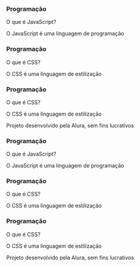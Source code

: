 <!DOCTYPE html>
<html lang="pt-br">
<head>
    <meta charset="UTF-8">
    <meta name="viewport" content="width=device-width, initial-scale=1.0">
    <link rel="stylesheet" href="assets/style.css">
    <title>Flashcard</title>
</head>
<body>
    <main>
        <section id="container">
            <article class="cartao">
                <div class="cartao__conteudo">
                    <h3>Programação</h3>
                    <div class="cartao__conteudo__pergunta">
                        <p>O que é JavaScript?</p>
                    </div>
                    <div class="cartao__conteudo__resposta">
                        <p>O JavaScript é uma linguagem de programação</p>
                    </div>
                </div>
            </article>
            <article class="cartao">
                <div class="cartao__conteudo">
                    <h3>Programação</h3>
                    <div class="cartao__conteudo__pergunta">
                        <p>O que é CSS?</p>
                    </div>
                    <div class="cartao__conteudo__resposta">
                    <p>O CSS é uma linguagem de estilização</p>
                    </div>
                </div>
            </article>
            <article class="cartao">
                <div class="cartao__conteudo">
                    <h3>Programação</h3>
                    <div class="cartao__conteudo__pergunta">
                        <p>O que é CSS?</p>
                    </div>
                    <div class="cartao__conteudo__resposta">
                    <p>O CSS é uma linguagem de estilização</p>
                    </div>
                </div>
            </article>
        </section>
    </main>
    <footer>
        <p>Projeto desenvolvido pela Alura, sem fins lucrativos</p>
    </footer>
</body>
</html><!DOCTYPE html>
<html lang="pt-br">
<head>
    <meta charset="UTF-8">
    <meta name="viewport" content="width=device-width, initial-scale=1.0">
    <link rel="stylesheet" href="assets/style.css">
    <title>Flashcard</title>
</head>
<body>
    <main>
        <section id="container">
            <article class="cartao">
                <div class="cartao__conteudo">
                    <h3>Programação</h3>
                    <div class="cartao__conteudo__pergunta">
                        <p>O que é JavaScript?</p>
                    </div>
                    <div class="cartao__conteudo__resposta">
                        <p>O JavaScript é uma linguagem de programação</p>
                    </div>
                </div>
            </article>
            <article class="cartao">
                <div class="cartao__conteudo">
                    <h3>Programação</h3>
                    <div class="cartao__conteudo__pergunta">
                        <p>O que é CSS?</p>
                    </div>
                    <div class="cartao__conteudo__resposta">
                    <p>O CSS é uma linguagem de estilização</p>
                    </div>
                </div>
            </article>
            <article class="cartao">
                <div class="cartao__conteudo">
                    <h3>Programação</h3>
                    <div class="cartao__conteudo__pergunta">
                        <p>O que é CSS?</p>
                    </div>
                    <div class="cartao__conteudo__resposta">
                    <p>O CSS é uma linguagem de estilização</p>
                    </div>
                </div>
            </article>
        </section>
    </main>
    <footer>
        <p>Projeto desenvolvido pela Alura, sem fins lucrativos</p>
    </footer>
</body>
</html>

<!---
danis330/danis330 is a ✨ special ✨ repository because its `README.md` (this file) appears on your GitHub profile.
You can click the Preview link to take a look at your changes.
--->
